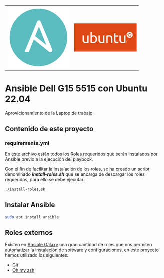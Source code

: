 <table width="border:0;">
    <tr>
        <td>
            <img src="images/ansible-logo.png" width="200px">
        </td>
        <td>
            <img src="images/ubuntu-logo14.png" width="200px">
        </td>
    </tr>
</table>

# Ansible Dell G15 5515 con Ubuntu 22.04

Aprovicionamiento de la Laptop de trabajo

## Contenido de este proyecto

### requirements.yml
En este archivo están todos los Roles requeridos que serán instalados por Ansible previo a la ejecución del playbook.

Con el fin de facilitar la instalación de los roles, se ha creado un script denominado ***install-roles.sh*** que se encarga de descargar los roles requeridos, para ello se debe ejecutar:

~~~sh
./install-roles.sh
~~~

## Instalar Ansible

~~~sh
sudo apt install ansible
~~~

## Roles externos

Existen en [Ansible Galaxy][ansible galaxy] una gran cantidad de roles que nos permiten automatizar la instalación de software y configuraciones, en este proyecto hemos utilizado los siguientes:

* [Git](https://galaxy.ansible.com/geerlingguy/git)
* [Oh my zsh](https://galaxy.ansible.com/gantsign/oh-my-zsh)

[ansible galaxy]:https://galaxy.ansible.com/

